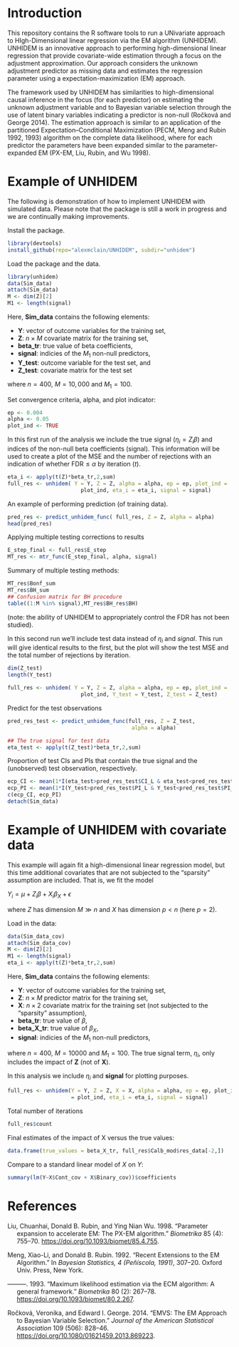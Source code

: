 
# Introduction

This repository contains the R software tools to run a UNivariate
approach to HIgh-Dimensional linear regression via the EM algorithm
(UNHIDEM). UNHIDEM is an innovative approach to performing
high-dimensional linear regression that provide covariate-wide
estimation through a focus on the adjustment approximation. Our approach
considers the unknown adjustment predictor as missing data and estimates
the regression parameter using a expectation-maximization (EM) approach.

The framework used by UNHIDEM has similarities to high-dimensional
causal inference in the focus (for each predictor) on estimating the
unknown adjustment variable and to Bayesian variable selection through
the use of latent binary variables indicating a predictor is non-null
(Ročková and George 2014). The estimation approach is similar to an
application of the partitioned Expectation–Conditional Maximization
(PECM, Meng and Rubin 1992, 1993) algorithm on the complete data
likelihood, where for each predictor the parameters have been expanded
similar to the parameter-expanded EM (PX-EM, Liu, Rubin, and Wu 1998).

# Example of UNHIDEM

The following is demonstration of how to implement UNHIDEM with
simulated data. Please note that the package is still a work in progress
and we are continually making improvements.

Install the package.

``` r
library(devtools)
install_github(repo="alexmclain/UNHIDEM", subdir="unhidem")
```

Load the package and the data.

``` r
library(unhidem)
data(Sim_data)
attach(Sim_data) 
M <- dim(Z)[2] 
M1 <- length(signal) 
```

Here, **Sim\_data** contains the following elements:

-   **Y**: vector of outcome variables for the training set,
-   **Z**: *n* × *M* covariate matrix for the training set,
-   **beta\_tr**: true value of beta coefficients,
-   **signal**: indicies of the *M*<sub>1</sub> non-null predictors,
-   **Y\_test**: outcome variable for the test set, and
-   **Z\_test**: covariate matrix for the test set

where *n* = 400, *M* = 10, 000 and *M*<sub>1</sub> = 100.

Set convergence criteria, alpha, and plot indicator:

``` r
ep <- 0.004
alpha <- 0.05
plot_ind <- TRUE
```

In this first run of the analysis we include the true signal
(*η*<sub>*i*</sub> = *Z*<sub>*i*</sub>*β*) and indices of the non-null
beta coefficients (signal). This information will be used to create a
plot of the MSE and the number of rejections with an indication of
whether FDR ≤ *α* by iteration (*t*).

``` r
eta_i <- apply(t(Z)*beta_tr,2,sum) 
full_res <- unhidem( Y = Y, Z = Z, alpha = alpha, ep = ep, plot_ind = 
                       plot_ind, eta_i = eta_i, signal = signal)
```

An example of performing prediction (of training data).

``` r
pred_res <- predict_unhidem_func( full_res, Z = Z, alpha = alpha)
head(pred_res)
```

Applying multiple testing corrections to results

``` r
E_step_final <- full_res$E_step
MT_res <- mtr_func(E_step_final, alpha, signal)
```

Summary of multiple testing methods:

``` r
MT_res$Bonf_sum
MT_res$BH_sum
## Confusion matrix for BH procedure
table((1:M %in% signal),MT_res$BH_res$BH)
```

(note: the ability of UNHIDEM to appropriately control the FDR has not
been studied).

In this second run we’ll include test data instead of *η*<sub>*i*</sub>
and *signal*. This run will give identical results to the first, but the
plot will show the test MSE and the total number of rejections by
iteration.

``` r
dim(Z_test)
length(Y_test)

full_res <- unhidem( Y = Y, Z = Z, alpha = alpha, ep = ep, plot_ind = 
                       plot_ind, Y_test = Y_test, Z_test = Z_test)
```

Predict for the test observations

``` r
pred_res_test <- predict_unhidem_func(full_res, Z = Z_test, 
                                       alpha = alpha)

## The true signal for test data
eta_test <- apply(t(Z_test)*beta_tr,2,sum) 
```

Proportion of test CIs and PIs that contain the true signal and the
(unobserved) test observation, respectively.

``` r
ecp_CI <- mean(1*I(eta_test>pred_res_test$CI_L & eta_test<pred_res_test$CI_U))
ecp_PI <- mean(1*I(Y_test>pred_res_test$PI_L & Y_test<pred_res_test$PI_U))
c(ecp_CI, ecp_PI)
detach(Sim_data)
```

# Example of UNHIDEM with covariate data

This example will again fit a high-dimensional linear regression model,
but this time additional covariates that are not subjected to the
“sparsity” assumption are included. That is, we fit the model

*Y*<sub>*i*</sub> = *μ* + *Z*<sub>*i*</sub>*β* + *X*<sub>*i*</sub>*β*<sub>*X*</sub> + *ϵ*

where *Z* has dimension *M* ≫ *n* and *X* has dimension *p* &lt; *n*
(here *p* = 2).

Load in the data:

``` r
data(Sim_data_cov)
attach(Sim_data_cov) 
M <- dim(Z)[2] 
M1 <- length(signal) 
eta_i <- apply(t(Z)*beta_tr,2,sum) 
```

Here, **Sim\_data** contains the following elements:

-   **Y**: vector of outcome variables for the training set,
-   **Z**: *n* × *M* predictor matrix for the training set,
-   **X**: *n* × 2 covariate matrix for the training set (not subjected
    to the “sparsity” assumption),
-   **beta\_tr**: true value of *β*,
-   **beta\_X\_tr**: true value of *β*<sub>*X*</sub>,
-   **signal**: indicies of the *M*<sub>1</sub> non-null predictors,

where *n* = 400, *M* = 10000 and *M*<sub>1</sub> = 100. The true signal
term, *η*<sub>*i*</sub>, only includes the impact of **Z** (not of
**X**).

In this analysis we include *η*<sub>*i*</sub> and **signal** for
plotting purposes.

``` r
full_res <- unhidem(Y = Y, Z = Z, X = X, alpha = alpha, ep = ep, plot_ind 
                    = plot_ind, eta_i = eta_i, signal = signal)
```

Total number of iterations

``` r
full_res$count
```

Final estimates of the impact of X versus the true values:

``` r
data.frame(true_values = beta_X_tr, full_res$Calb_mod$res_data[-2,])
```

Compare to a standard linear model of *X* on *Y*:

``` r
summary(lm(Y~X$Cont_cov + X$Binary_cov))$coefficients
```

# References

<div id="refs" class="references csl-bib-body hanging-indent">

<div id="ref-Liuetal98" class="csl-entry">

Liu, Chuanhai, Donald B. Rubin, and Ying Nian Wu. 1998. “<span
class="nocase">Parameter expansion to accelerate EM: The PX-EM
algorithm</span>.” *Biometrika* 85 (4): 755–70.
<https://doi.org/10.1093/biomet/85.4.755>.

</div>

<div id="ref-MenRub92" class="csl-entry">

Meng, Xiao-Li, and Donald B. Rubin. 1992. “Recent Extensions to the EM
Algorithm.” In *Bayesian Statistics, 4 (Peñı́scola, 1991)*, 307–20.
Oxford Univ. Press, New York.

</div>

<div id="ref-MenRub93" class="csl-entry">

———. 1993. “<span class="nocase">Maximum likelihood estimation via the
ECM algorithm: A general framework</span>.” *Biometrika* 80 (2): 267–78.
<https://doi.org/10.1093/biomet/80.2.267>.

</div>

<div id="ref-VerGeo14" class="csl-entry">

Ročková, Veronika, and Edward I. George. 2014. “EMVS: The EM Approach to
Bayesian Variable Selection.” *Journal of the American Statistical
Association* 109 (506): 828–46.
<https://doi.org/10.1080/01621459.2013.869223>.

</div>

</div>
